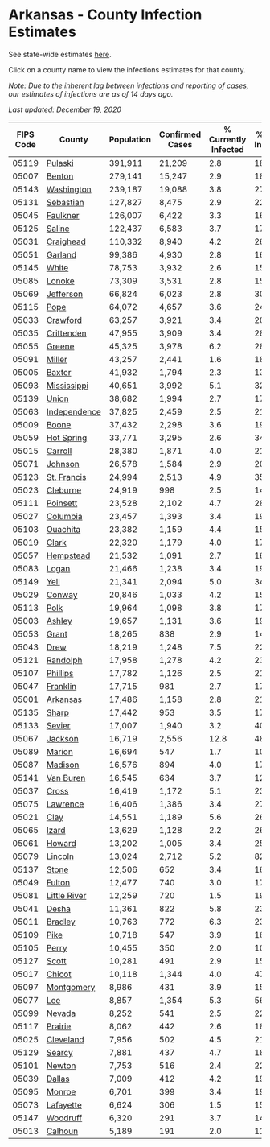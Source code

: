 # Arkansas - County Infection Estimates

See state-wide estimates [here](/infections/us-ar).

Click on a county name to view the infections estimates for that county.

*Note: Due to the inherent lag between infections and reporting of cases, our estimates of infections are as of 14 days ago.*

*Last updated: December 19, 2020*

|   FIPS Code |                       County |   Population |   Confirmed Cases |   % Currently Infected |   % Total Infected |
|-------------|------------------------------|--------------|-------------------|------------------------|--------------------|
|       05119 |           [Pulaski](pulaski) |      391,911 |            21,209 |                    2.8 |               18.2 |
|       05007 |             [Benton](benton) |      279,141 |            15,247 |                    2.9 |               18.4 |
|       05143 |     [Washington](washington) |      239,187 |            19,088 |                    3.8 |               27.1 |
|       05131 |       [Sebastian](sebastian) |      127,827 |             8,475 |                    2.9 |               22.2 |
|       05045 |         [Faulkner](faulkner) |      126,007 |             6,422 |                    3.3 |               16.8 |
|       05125 |             [Saline](saline) |      122,437 |             6,583 |                    3.7 |               17.5 |
|       05031 |       [Craighead](craighead) |      110,332 |             8,940 |                    4.2 |               26.3 |
|       05051 |           [Garland](garland) |       99,386 |             4,930 |                    2.8 |               16.4 |
|       05145 |               [White](white) |       78,753 |             3,932 |                    2.6 |               15.5 |
|       05085 |             [Lonoke](lonoke) |       73,309 |             3,531 |                    2.8 |               15.5 |
|       05069 |       [Jefferson](jefferson) |       66,824 |             6,023 |                    2.8 |               30.4 |
|       05115 |                 [Pope](pope) |       64,072 |             4,657 |                    3.6 |               24.2 |
|       05033 |         [Crawford](crawford) |       63,257 |             3,921 |                    3.4 |               20.1 |
|       05035 |     [Crittenden](crittenden) |       47,955 |             3,909 |                    3.4 |               28.4 |
|       05055 |             [Greene](greene) |       45,325 |             3,978 |                    6.2 |               28.4 |
|       05091 |             [Miller](miller) |       43,257 |             2,441 |                    1.6 |               18.8 |
|       05005 |             [Baxter](baxter) |       41,932 |             1,794 |                    2.3 |               13.4 |
|       05093 |   [Mississippi](mississippi) |       40,651 |             3,992 |                    5.1 |               32.8 |
|       05139 |               [Union](union) |       38,682 |             1,994 |                    2.7 |               17.0 |
|       05063 | [Independence](independence) |       37,825 |             2,459 |                    2.5 |               21.5 |
|       05009 |               [Boone](boone) |       37,432 |             2,298 |                    3.6 |               19.7 |
|       05059 |     [Hot Spring](hot-spring) |       33,771 |             3,295 |                    2.6 |               34.6 |
|       05015 |           [Carroll](carroll) |       28,380 |             1,871 |                    4.0 |               21.5 |
|       05071 |           [Johnson](johnson) |       26,578 |             1,584 |                    2.9 |               20.5 |
|       05123 |   [St. Francis](st.-francis) |       24,994 |             2,513 |                    4.9 |               35.9 |
|       05023 |         [Cleburne](cleburne) |       24,919 |               998 |                    2.5 |               14.2 |
|       05111 |         [Poinsett](poinsett) |       23,528 |             2,102 |                    4.7 |               28.9 |
|       05027 |         [Columbia](columbia) |       23,457 |             1,393 |                    3.4 |               19.3 |
|       05103 |         [Ouachita](ouachita) |       23,382 |             1,159 |                    4.4 |               15.6 |
|       05019 |               [Clark](clark) |       22,320 |             1,179 |                    4.0 |               17.2 |
|       05057 |       [Hempstead](hempstead) |       21,532 |             1,091 |                    2.7 |               16.6 |
|       05083 |               [Logan](logan) |       21,466 |             1,238 |                    3.4 |               19.0 |
|       05149 |                 [Yell](yell) |       21,341 |             2,094 |                    5.0 |               34.2 |
|       05029 |             [Conway](conway) |       20,846 |             1,033 |                    4.2 |               15.7 |
|       05113 |                 [Polk](polk) |       19,964 |             1,098 |                    3.8 |               17.8 |
|       05003 |             [Ashley](ashley) |       19,657 |             1,131 |                    3.6 |               19.3 |
|       05053 |               [Grant](grant) |       18,265 |               838 |                    2.9 |               14.7 |
|       05043 |                 [Drew](drew) |       18,219 |             1,248 |                    7.5 |               22.2 |
|       05121 |         [Randolph](randolph) |       17,958 |             1,278 |                    4.2 |               23.2 |
|       05107 |         [Phillips](phillips) |       17,782 |             1,126 |                    2.5 |               21.1 |
|       05047 |         [Franklin](franklin) |       17,715 |               981 |                    2.7 |               17.8 |
|       05001 |         [Arkansas](arkansas) |       17,486 |             1,158 |                    2.8 |               21.6 |
|       05135 |               [Sharp](sharp) |       17,442 |               953 |                    3.5 |               17.3 |
|       05133 |             [Sevier](sevier) |       17,007 |             1,940 |                    3.2 |               40.8 |
|       05067 |           [Jackson](jackson) |       16,719 |             2,556 |                   12.8 |               48.5 |
|       05089 |             [Marion](marion) |       16,694 |               547 |                    1.7 |               10.5 |
|       05087 |           [Madison](madison) |       16,576 |               894 |                    4.0 |               17.9 |
|       05141 |       [Van Buren](van-buren) |       16,545 |               634 |                    3.7 |               12.3 |
|       05037 |               [Cross](cross) |       16,419 |             1,172 |                    5.1 |               23.3 |
|       05075 |         [Lawrence](lawrence) |       16,406 |             1,386 |                    3.4 |               27.9 |
|       05021 |                 [Clay](clay) |       14,551 |             1,189 |                    5.6 |               26.4 |
|       05065 |               [Izard](izard) |       13,629 |             1,128 |                    2.2 |               26.2 |
|       05061 |             [Howard](howard) |       13,202 |             1,005 |                    3.4 |               25.6 |
|       05079 |           [Lincoln](lincoln) |       13,024 |             2,712 |                    5.2 |               82.6 |
|       05137 |               [Stone](stone) |       12,506 |               652 |                    3.4 |               16.6 |
|       05049 |             [Fulton](fulton) |       12,477 |               740 |                    3.0 |               17.6 |
|       05081 | [Little River](little-river) |       12,259 |               720 |                    1.5 |               19.7 |
|       05041 |               [Desha](desha) |       11,361 |               822 |                    5.8 |               23.8 |
|       05011 |           [Bradley](bradley) |       10,763 |               772 |                    6.3 |               23.6 |
|       05109 |                 [Pike](pike) |       10,718 |               547 |                    3.9 |               16.4 |
|       05105 |               [Perry](perry) |       10,455 |               350 |                    2.0 |               10.5 |
|       05127 |               [Scott](scott) |       10,281 |               491 |                    2.9 |               15.5 |
|       05017 |             [Chicot](chicot) |       10,118 |             1,344 |                    4.0 |               47.7 |
|       05097 |     [Montgomery](montgomery) |        8,986 |               431 |                    3.9 |               15.3 |
|       05077 |                   [Lee](lee) |        8,857 |             1,354 |                    5.3 |               56.9 |
|       05099 |             [Nevada](nevada) |        8,252 |               541 |                    2.5 |               22.1 |
|       05117 |           [Prairie](prairie) |        8,062 |               442 |                    2.6 |               18.0 |
|       05025 |       [Cleveland](cleveland) |        7,956 |               502 |                    4.5 |               21.2 |
|       05129 |             [Searcy](searcy) |        7,881 |               437 |                    4.7 |               18.0 |
|       05101 |             [Newton](newton) |        7,753 |               516 |                    2.4 |               22.1 |
|       05039 |             [Dallas](dallas) |        7,009 |               412 |                    4.2 |               19.2 |
|       05095 |             [Monroe](monroe) |        6,701 |               399 |                    3.4 |               19.1 |
|       05073 |       [Lafayette](lafayette) |        6,624 |               306 |                    1.5 |               15.2 |
|       05147 |         [Woodruff](woodruff) |        6,320 |               291 |                    3.7 |               14.5 |
|       05013 |           [Calhoun](calhoun) |        5,189 |               191 |                    2.0 |               11.6 |
